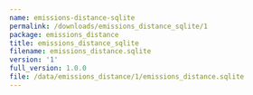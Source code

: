 ```yaml
---
name: emissions-distance-sqlite
permalink: /downloads/emissions_distance_sqlite/1
package: emissions_distance
title: emissions_distance_sqlite
filename: emissions_distance.sqlite
version: '1'
full_version: 1.0.0
file: /data/emissions_distance/1/emissions_distance.sqlite
---
```

